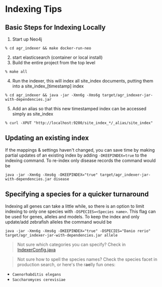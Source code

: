 # Indexing Tips
## Basic Steps for Indexing Locally
1. Start up Neo4j 
````      
% cd agr_indexer && make docker-run-neo
````
2. start elasticsearch (container or local install)
3. Build the entire project from the top level 
````
% make all
````
4. Run the indexer, this will index all site_index documents, putting them into a site_index_[timestamp] index 
````
% cd agr_indexer && java -jar -Xmn6g -Xms6g target/agr_indexer-jar-with-dependencies.jar
````
5. Add an alias so that this new timestamped index can be accessed simply as site_index 
````
% curl -XPUT "http://localhost:9200/site_index_*/_alias/site_index"
````

## Updating an existing index
If the mappings & settings haven't changed, you can save time by making partial updates of an existing index
by adding `-DKEEPINDEX=true` to the indexing command. To re-index only disease records the command would be 
````
java -jar -Xmn6g -Xms6g -DKEEPINDEX="true" target/agr_indexer-jar-with-dependencies.jar disease
````

## Specifying a species for a quicker turnaround
Indexing all genes can take a little while, so there is an option to limit indexing to only one species with 
`-DSPECIES=<Species name>`. This flag can be used for genes, alleles and models. To keep the index and only 
update/add zebrafish alleles the command would be
````
java -jar -Xmn6g -Xms6g -DKEEPINDEX="true" -DSPECIES="Danio rerio" target/agr_indexer-jar-with-dependencies.jar allele
````

> Not sure which categories you can specify? Check in [IndexerConfig.java](https://github.com/alliance-genome/agr_java_software/blob/master/agr_indexer/src/main/java/org/alliancegenome/indexer/config/IndexerConfig.java)

> Not sure how to spell the species names? Check the species facet in production search, or here's the r**ae**lly fun ones: 
* `Caenorhabditis elegans` 
* `Saccharomyces cerevisiae`

